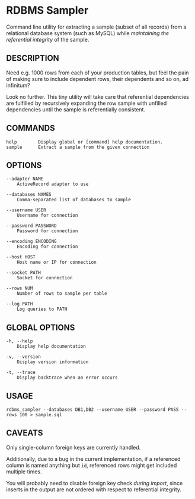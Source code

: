 RDBMS Sampler
=============

Command line utility for extracting a sample (subset of all records) from a relational 
database system (such as MySQL) while *maintaining the referential integrity* of the sample. 

DESCRIPTION
-----------

Need e.g. 1000 rows from each of your production tables, but feel the pain of making 
sure to include dependent rows, their dependents and so on, ad infinitum?

Look no further. This tiny utility will take care that referential dependencies are
fulfilled by recursively expanding the row sample with unfilled dependencies until
the sample is referentially consistent.

COMMANDS
--------

    help        Display global or [command] help documentation.
    sample      Extract a sample from the given connection

OPTIONS
-------

    --adapter NAME
        ActiveRecord adapter to use

    --databases NAMES
        Comma-separated list of databases to sample

    --username USER
        Username for connection

    --password PASSWORD
        Password for connection

    --encoding ENCODING
        Encoding for connection

    --host HOST
        Host name or IP for connection

    --socket PATH
        Socket for connection

    --rows NUM
        Number of rows to sample per table

    --log PATH
        Log queries to PATH

GLOBAL OPTIONS
--------------

    -h, --help
        Display help documentation

    -v, --version
        Display version information

    -t, --trace
        Display backtrace when an error occurs

USAGE
-----

    rdbms_sampler --databases DB1,DB2 --username USER --password PASS --rows 100 > sample.sql



CAVEATS
-------

Only single-column foreign keys are currently handled. 

Additionally, due to a bug in the current implementation, if a referenced column 
is named anything but `id`, referenced rows might get included multiple times.

You will probably need to disable foreign key check *during import*, since inserts in 
the output are not ordered with respect to referential integrity.
